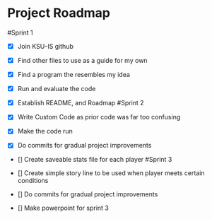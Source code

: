 # Project Roadmap
#Sprint 1

- [x] Join KSU-IS github 
- [x] Find other files to use as a guide for my own
- [x] Find a program the resembles my idea
- [x] Run and evaluate the code
- [x] Establish README, and Roadmap
#Sprint 2

- [x] Write Custom Code as prior code was far too confusing 
- [x] Make the code run
- [x] Do commits for gradual project improvements
- [] Create saveable stats file for each player 
#Sprint 3

- [] Create simple story line to be used when player meets certain conditions
- [] Do commits for gradual project improvements
- [] Make powerpoint for sprint 3
